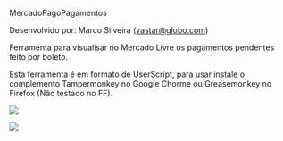 MercadoPagoPagamentos

Desenvolvido por: Marco Silveira (vastar@globo.com)


Ferramenta para visualisar no Mercado Livre os pagamentos pendentes feito por boleto.

Esta ferramenta é em formato de UserScript, para usar instale o complemento Tampermonkey no Google Chorme ou Greasemonkey no Firefox (Não testado no FF).


![](http://s30.postimg.org/tm47im1fx/mercado_Pago_Boleto.png)


![](http://s30.postimg.org/a5jhw36bx/mercado_Pago_Pagamentos.png)

